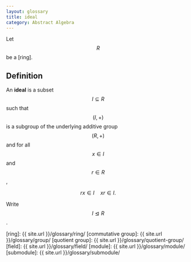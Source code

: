 ```yaml
---
layout: glossary
title: ideal
category: Abstract Algebra
---
```


Let $$ R $$ be a [ring].

## Definition
An **ideal** is a subset $$ I \subseteq R $$ such that $$ (I, +) $$ is a subgroup of the underlying additive group $$ (R, +) $$ and for all $$ x \in I $$ and $$ r \in R $$,

$$ rx \in I \quad xr \in I. $$

Write $$ I \trianglelefteq R $$.

[ring]: {{ site.url }}/glossary/ring/
[commutative group]: {{ site.url }}/glossary/group/
[quotient group]: {{ site.url }}/glossary/quotient-group/
[field]: {{ site.url }}/glossary/field/
[module]: {{ site.url }}/glossary/module/
[submodule]: {{ site.url }}/glossary/submodule/